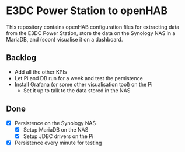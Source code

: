 # E3DC Power Station to openHAB

This repository contains openHAB configuration files for extracting data from the E3DC Power Station, store the data on the Synology NAS in a MariaDB, and (soon) visualise it on a dashboard.

## Backlog

- Add all the other KPIs
- Let Pi and DB run for a week and test the persistence
- Install Grafana (or some other visualisation tool) on the Pi
  - Set it up to talk to the data stored in the NAS

## Done

- [x] Persistence on the Synology NAS
  - [x] Setup MariaDB on the NAS
  - [x] Setup JDBC drivers on the Pi
- [x] Persistence every minute for testing
